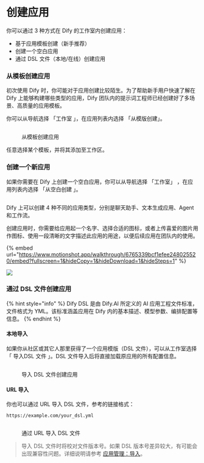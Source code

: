 # 创建应用

你可以通过 3 种方式在 Dify 的工作室内创建应用：

* 基于应用模板创建（新手推荐）
* 创建一个空白应用
* 通过 DSL 文件（本地/在线）创建应用

### 从模板创建应用

初次使用 Dify 时，你可能对于应用创建比较陌生。为了帮助新手用户快速了解在 Dify 上能够构建哪些类型的应用，Dify 团队内的提示词工程师已经创建好了多场景、高质量的应用模板。

你可以从导航选择 「工作室 」，在应用列表内选择 「从模版创建」。

<figure><img src="https://assets-docs.dify.ai/dify-enterprise-mintlify/zh_CN/guides/application-orchestrate/6405fc6c267146c6be0cb779a7838504.png" alt=""><figcaption><p>从模板创建应用</p></figcaption></figure>

任意选择某个模板，并将其添加至工作区。

### 创建一个新应用

如果你需要在 Dify 上创建一个空白应用，你可以从导航选择 「工作室」 ，在应用列表内选择 「从空白创建 」。

<figure><img src="https://assets-docs.dify.ai/2024/12/bfee6805544a811553c5fe8d28227694.png" alt=""><figcaption></figcaption></figure>

Dify 上可以创建 4 种不同的应用类型，分别是聊天助手、文本生成应用、Agent 和工作流。

创建应用时，你需要给应用起一个名字、选择合适的图标，或者上传喜爱的图片用作图标、使用一段清晰的文字描述此应用的用途，以便后续应用在团队内的使用。

{% embed url="https://www.motionshot.app/walkthrough/6765339bcf1efee248025520/embed?fullscreen=1&hideCopy=1&hideDownload=1&hideSteps=1" %}

![](https://assets-docs.dify.ai/2024/12/1429eb56e0082c281f7aaeb48e72cb0f.png)

### 通过 DSL 文件创建应用

{% hint style="info" %}
Dify DSL 是由 Dify.AI 所定义的 AI 应用工程文件标准，文件格式为 YML。该标准涵盖应用在 Dify 内的基本描述、模型参数、编排配置等信息。
{% endhint %}

#### 本地导入

如果你从社区或其它人那里获得了一个应用模版（DSL 文件），可以从工作室选择 「 导入DSL 文件 」。DSL 文件导入后将直接加载原应用的所有配置信息。

<figure><img src="https://assets-docs.dify.ai/dify-enterprise-mintlify/zh_CN/guides/application-orchestrate/6615ef40b8c0027563a5a4ca0c315ff1.png" alt=""><figcaption><p>导入 DSL 文件创建应用</p></figcaption></figure>

#### URL 导入

你也可以通过 URL 导入 DSL 文件，参考的链接格式：

```url
https://example.com/your_dsl.yml
```

<figure><img src="https://assets-docs.dify.ai/dify-enterprise-mintlify/zh_CN/guides/application-orchestrate/63d45c8f397dd65258dd4b322f0a43fa.jpeg" alt=""><figcaption><p>通过 URL 导入 DSL 文件</p></figcaption></figure>

> 导入 DSL 文件时将校对文件版本号。如果 DSL 版本号差异较大，有可能会出现兼容性问题。详细说明请参考 [应用管理：导入](https://docs.dify.ai/zh-hans/guides/management/app-management#dao-ru-ying-yong)。
